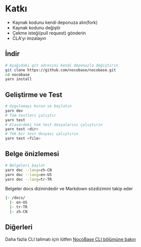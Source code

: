 # Katkı

- Kaynak kodunu kendi deponuza alın(fork)
- Kaynak kodunu değiştir
- Çekme isteği(pull request) gönderin
- CLA'yı imzalayın

## İndir 

```bash
# Aşağıdaki git adresini kendi deponuzla değiştirin
git clone https://github.com/nocobase/nocobase.git
cd nocobase
yarn install
```

## Geliştirme ve Test

```bash
# Uygulamayı kurun ve başlatın
yarn dev
# Tüm testleri çalıştır
yarn test
# Klasördeki tüm test dosyalarını çalıştırın
yarn test <dir>
# Tek bir test dosyası çalıştırın
yarn test <file>
```

## Belge önizlemesi

```bash
# Belgeleri başlat
yarn doc --lang=zh-CN
yarn doc --lang=en-US
yarn doc --lang=tr-TR
```

Belgeler docs dizinindedir ve Markdown sözdizimini takip eder

```bash
|- /docs/
  |- en-US
  |- tr-TR
  |- zh-CN
```

## Diğerleri

Daha fazla CLI talimatı için lütfen [NocoBase CLI bölümüne bakın](./development/nocobase-cli.md)
